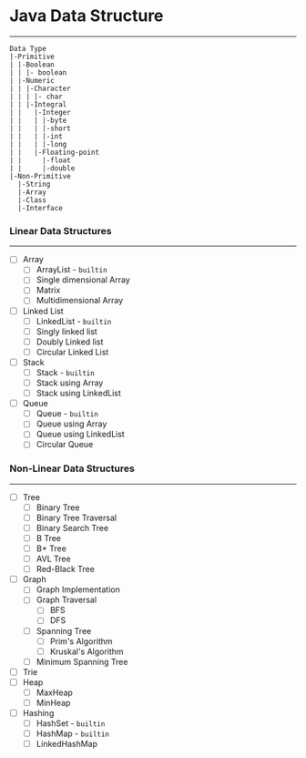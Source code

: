 # Java Data Structure
---

```
Data Type
|-Primitive
| |-Boolean
| | |- boolean
| |-Numeric
| | |-Character
| | | |- char
| | |-Integral
| |   |-Integer
| |   | |-byte
| |   | |-short
| |   | |-int
| |   | |-long
| |   |-Floating-point
| |     |-float
| |     |-double
|-Non-Primitive
  |-String
  |-Array
  |-Class
  |-Interface
```

### Linear Data Structures
---
- [ ] Array
  - [ ] ArrayList - `builtin`
  - [ ] Single dimensional Array
  - [ ] Matrix
  - [ ] Multidimensional Array
- [ ] Linked List
  - [ ] LinkedList - `builtin`
  - [ ] Singly linked list
  - [ ] Doubly Linked list
  - [ ] Circular Linked List
- [ ] Stack
  - [ ] Stack - `builtin`
  - [ ] Stack using Array
  - [ ] Stack using LinkedList
- [ ] Queue
  - [ ] Queue - `builtin`
  - [ ] Queue using Array
  - [ ] Queue using LinkedList
  - [ ] Circular Queue

### Non-Linear Data Structures
---
- [ ] Tree
  - [ ] Binary Tree
  - [ ] Binary Tree Traversal
  - [ ] Binary Search Tree
  - [ ] B Tree
  - [ ] B+ Tree
  - [ ] AVL Tree
  - [ ] Red-Black Tree
- [ ] Graph
  - [ ] Graph Implementation
  - [ ] Graph Traversal
    - [ ] BFS
    - [ ] DFS
  - [ ] Spanning Tree
    - [ ] Prim's Algorithm
    - [ ] Kruskal's Algorithm
  - [ ] Minimum Spanning Tree
- [ ] Trie
- [ ] Heap
  - [ ] MaxHeap
  - [ ] MinHeap
- [ ] Hashing
  - [ ] HashSet - `builtin`
  - [ ] HashMap - `builtin`
  - [ ] LinkedHashMap
